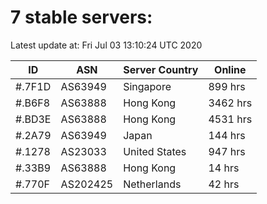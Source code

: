 # 7 stable servers:

Latest update at: Fri Jul 03 13:10:24 UTC 2020

| ID | ASN | Server Country | Online |
| -- | --- | -------------- | ------ |
| #.7F1D | AS63949 | Singapore | 899 hrs |
| #.B6F8 | AS63888 | Hong Kong | 3462 hrs |
| #.BD3E | AS63888 | Hong Kong | 4531 hrs |
| #.2A79 | AS63949 | Japan | 144 hrs |
| #.1278 | AS23033 | United States | 947 hrs |
| #.33B9 | AS63888 | Hong Kong | 14 hrs |
| #.770F | AS202425 | Netherlands | 42 hrs |

